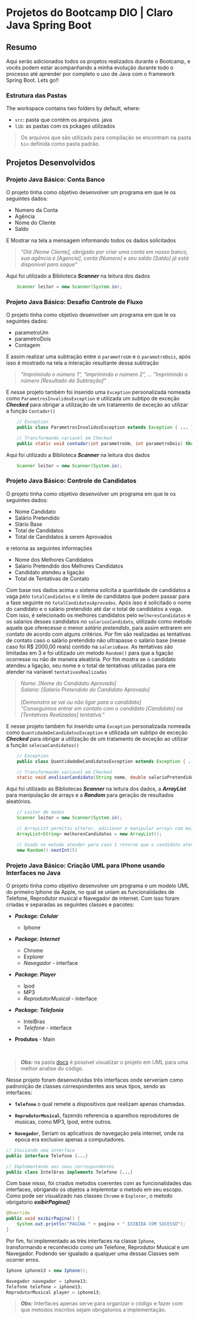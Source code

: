 # Projetos do Bootcamp DIO | Claro Java Spring Boot

## Resumo

Aqui serão adicionados todos os projetos realizados durante o Bootcamp, e vocês podem estar acompanhando a minha evolução durante todo o processo até aprender por completo o uso de Java com o framework Spring Boot. Lets go!!

### Estrutura das Pastas

The workspace contains two folders by default, where:

- `src`: pasta que contém os arquivos .java
- `lib`: as pastas com os pckages utilizados

> Os arquivos que são utilizads para compilação se encontram na pasta `bin` definida como pasta padrão.

## Projetos Desenvolvidos

### Projeto Java Básico: Conta Banco

O projeto tinha como objetivo desenvolver um programa em que le os seguintes dados:

* Numero da Conta
* Agência
* Nome do Cliente
* Saldo

E Mostrar na tela a mensagem informando todos os dados solicitados

> *"Olá [Nome Cliente], obrigado por criar uma conta em nosso banco, sua agência é [Agencia], conta [Numero] e seu saldo [Saldo] já está disponível para saque"*

Aqui foi utilizado a Biblioteca ***Scanner*** na leitura dos dados

``` java
    Scanner leitor = new Scanner(System.in);
```

### Projeto Java Básico: Desafio Controle de Fluxo

O projeto tinha como objetivo desenvolver um programa em que le os seguintes dados:

* parametroUm
* parametroDois
* Contagem

E assim realizar uma subtração entre o `parametroUm` e o `parametroDois`, após isso é mostrado na tela a interação resultante dessa subtração

> *"Imprimindo o número 1", "Imprimindo o número 2", ... "Imprimindo o número [Resultado da Subtração]"*

E nesse projeto também foi inserido uma `Exception` personalizada nomeada como `ParametrosInvalidosException` e utilizada um subtipo de exceção ***Checked*** para obrigar a utilização de um tratamento de exceção ao utilizar a função `Contador()`

``` java
    // Exception
    public class ParametrosInvalidosException extends Exception { ... }

    // Transformando variavel em Checked
    public static void contador(int parametroUm, int parametroDois) throws ParametrosInvalidosException { ... }
```

Aqui foi utilizado a Biblioteca ***Scanner*** na leitura dos dados

``` java
    Scanner leitor = new Scanner(System.in);
```

### Projeto Java Básico: Controle de Candidatos

O projeto tinha como objetivo desenvolver um programa em que le os seguintes dados:

* Nome Candidato
* Salário Pretendido
* Slário Base
* Total de Candidatos
* Total de Candidatos à serem Aprovados

e retorna as seguintes informações

* Nome dos Melhores Candidatos
* Salario Pretendido dos Melhores Candidatos
* Candidato atendeu a ligação
* Total de Tentativas de Contato

Com base nos dados acima o sistema solicita a quantidade de candidatos a vaga pelo `totalCandidatos` e o limite de candidatos que podem passar para a fase seguinte no `totalCandidatosAprovados`.
Após isso é solicitado o nome do candidato e o salário pretendido até dar o total de candidatos a vaga. Com isso, é selecionado os melhores candidatos pelo `melhoresCandidatos` e os salarios desses candidatos no `salariosCandidato`, utilizado como metodo aquele que oferecesse o menor *salário pretendido*, para assim entrarem em contato de acordo com alguns critérios.
Por fim são realizadas as tentativas de contato caso o salário pretendido não ultrapasse o salário base (nesse caso foi R$ 2000,00 reais) contido na `salarioBase`. As tentativas são limitadas em 3 e foi utilizado um metodo `Random()` para que a ligação ocorresse ou não de maneira aleatória. Por fim mostra se o candidato atendeu a ligação, seu nome e o total de tentativas utilizadas para ele atender na variavel `tentativasRealizadas`

> *Nome: [Nome do Candidato Aprovado]* <br> *Salario: [Salario Pretendido do Candidato Aprovado]* <br> <br> *[Demonstra se vai ou não ligar para o candidato]* <br>
*"Conseguimos entrar em contato com o candidato [Candidato] na  [Tentativas Realizadas]  tentativa."*

E nesse projeto também foi inserido uma `Exception` personalizada nomeada como `QuantidadeDeCandidatosException` e utilizada um subtipo de exceção ***Checked*** para obrigar a utilização de um tratamento de exceção ao utilizar a função `selecaoCandidatos()`

``` java
    // Exception
    public class QuantidadeDeCandidatosException extends Exception { ... }

    // Transformando variavel em Checked
    static void analisarCandidato(String nome, double salarioPretendido) throws QuantidadeDeCandidatosException { ... }
```

Aqui foi utilizado as Bibliotecas ***Scanner*** na leitura dos dados, a ***ArrayList*** para manipulação de arrays e a ***Random*** para geração de resultados aleatórios.

``` java
    // Leitor de dados
    Scanner leitor = new Scanner(System.in);

    // ArrayList permitiu alterar, adicionar e manipular arrays com mais facilidade
    ArrayList<String> melhoresCandidatos = new ArrayList();

    // Usado no metodo atender para caso 1 retorne que o candidato atendeu
    new Random().nextInt(5)
```

### Projeto Java Básico: Criação UML para IPhone usando Interfaces no Java

O projeto tinha como objetivo desenvolver um programa e um modelo UML do primeiro Iphone da Apple, no qual se uniam as funcionalidades de Telefone, Reprodutor musical e Navegador de internet. Com isso foram criadas e separadas as seguintes classes e pacotes:


* ***Package: Celular***
    * Iphone
* ***Package: Internet***
    * Chrome
    * Explorer
    * *Navegador* - interface
* ***Package: Player***
    * Ipod
    * MP3
    * *ReprodutorMusical* - interface
* ***Package: Telefonia***
    * IntelBras
    * *Telefone* - interface

* **Produtos** - Main

<br>

> ***Obs:*** na pasta [docs]() é possivel visualizar o projeto em UML para uma melhor analise do código.


Nesse projeto foram desenvolvidas três interfaces onde serveriam como padronição de classes correspondentes aos seus tipos, sendo as interfaces: 

 - **`Telefone`** o qual remete a dispositivos que realizam apenas chamadas. 

- **`ReprodutorMusical`**, fazendo referencia a aparelhos reprodutores de musicas, como MP3, Ipod, entre outros.
- **`Navegador`**, Seriam os aplicativos de navegação pela internet, onde na epoca era exclusivo apenas a computadores.

``` java
// Iniciando uma interface
public interface Telefone {...}

// Implementando aos seus correspondentes
public class Intelbras implements Telefone {...}
```

Com base nisso, foi criados metodos coerentes com as funcionalidades das interfaces, obrigando os objetos a implemntar o metodo em seu escopo. Como pode ser visualizado nas classes `Chrome` e  `Explorer`, o metodo obrigatorio ***exibirPagina()***

``` java
@Override
public void exibirPagina() {
    System.out.println("PAGINA " + pagina + " EXIBIDA COM SUCESSO");
}
```

Por fim, foi implementado as très interfaces na classe `Iphone`, transformando e reconhecido como um Telefone, Reprodutor Musical e um Navegador. Podendo ser igualado a qualquer uma dessas Classes sem ocorrer erros.

``` java
Iphone iphone13 = new Iphone();

Navegador navegador = iphone13;
Telefone telefone = iphone13;
ReprodutorMusical player = iphone13;
```

> ***Obs:*** Interfaces apenas serve para organizar o código e fazer com que metodos inscritos sejam obrigatorios a implementação. 
